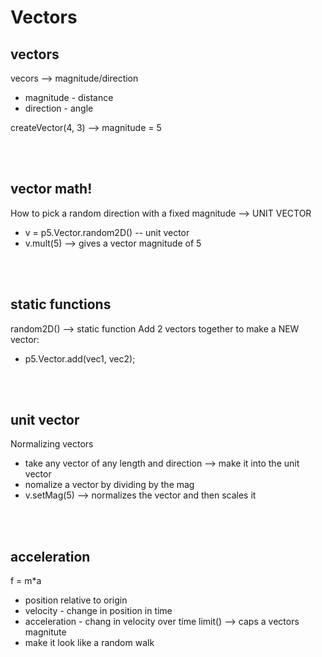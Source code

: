 # Vectors
## vectors
vecors --> magnitude/direction
- magnitude - distance
- direction - angle

createVector(4, 3) --> magnitude = 5

<br></br>

## vector math!
How to pick a random direction with a fixed magnitude --> UNIT VECTOR
- v = p5.Vector.random2D() -- unit vector
- v.mult(5) --> gives a vector magnitude of 5

<br></br>
## static functions
random2D() --> static function
Add 2 vectors together to make a NEW vector:
- p5.Vector.add(vec1, vec2);

<br></br>
## unit vector
Normalizing vectors
- take any vector of any length and direction --> make it into the unit vector
- nomalize a vector by dividing by the mag
- v.setMag(5) --> normalizes the vector and then scales it

<br></br>
## acceleration
f = m*a
- position relative to origin
- velocity - change in position in time
- acceleration - chang in velocity over time
limit() --> caps a vectors magnitute 
- make it look like a random walk 
